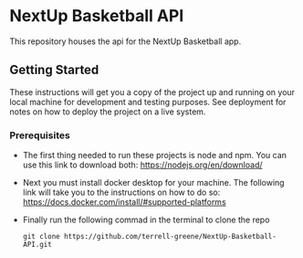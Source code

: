 # NextUp Basketball API

This repository houses the api for the NextUp Basketball app.

## Getting Started

These instructions will get you a copy of the project up and running on your local machine for development and testing purposes. See deployment for notes on how to deploy the project on a live system.

### Prerequisites

- The first thing needed to run these projects is node and npm. You can use this link to download both: https://nodejs.org/en/download/

- Next you must install docker desktop for your machine. The following link will take you to the instructions on how to do so: https://docs.docker.com/install/#supported-platforms

- Finally run the following commad in the terminal to clone the repo

  ```
  git clone https://github.com/terrell-greene/NextUp-Basketball-API.git
  ```
